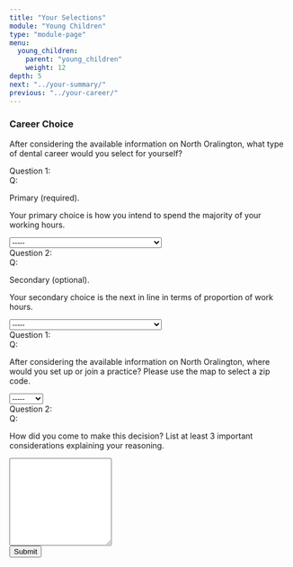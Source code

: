 ```yaml
---
title: "Your Selections"
module: "Young Children"
type: "module-page"
menu:
  young_children:
    parent: "young_children"
    weight: 12
depth: 5
next: "../your-summary/"
previous: "../your-career/"
---
```

<form method="post" action="."><h3>Career Choice</h3><div class="pageblock">


<div class='question'>
<p>After considering the available information on North Oralington, what type of dental career would you select for yourself?</p>
</div>




  


<div class="cases"><div class="casetitle">Question 1:</div><div class="casecontent"><div class="casequestion"><div class="casequestion-text clearfix"><div class="q-mod5">Q:</div><div class="question-text"><div class='question'><p>Primary (required).</p></div><div class='question-subhead'><p>Your primary choice is how you intend to spend the majority of your working hours.</p></div></div></div><select name="pageblock-46-question24"><option value="-----"
    >-----</option><option value="Solo private practice"
    >Solo private practice</option><option value="Group private practice"
    >Group private practice</option><option value="Solo private practice accepting Medicaid"
    >Solo private practice accepting Medicaid</option><option value="Group private practice accepting Medicaid"
    >Group private practice accepting Medicaid</option><option value="Community health center"
    >Community health center</option><option value="Dental school"
    >Dental school</option><option value="Hospital"
    >Hospital</option></select></div></div></div>

  


<div class="cases"><div class="casetitle">Question 2:</div><div class="casecontent"><div class="casequestion"><div class="casequestion-text clearfix"><div class="q-mod5">Q:</div><div class="question-text"><div class='question'><p>Secondary (optional).</p></div><div class='question-subhead'><p>Your secondary choice is the next in line in terms of proportion of work hours.</p></div></div></div><select name="pageblock-46-question25"><option value="-----"
    >-----</option><option value="Solo private practice"
    >Solo private practice</option><option value="Group private practice"
    >Group private practice</option><option value="Solo private practice accepting Medicaid"
    >Solo private practice accepting Medicaid</option><option value="Group private practice accepting Medicaid"
    >Group private practice accepting Medicaid</option><option value="Community health center"
    >Community health center</option><option value="Dental school"
    >Dental school</option><option value="Hospital"
    >Hospital</option></select></div></div></div>



  <script src="/media/quizblock/js/quizshow.js"></script>



</div><div class="pageblock">







  


<div class="cases"><div class="casetitle">Question 1:</div><div class="casecontent"><div class="casequestion"><div class="casequestion-text clearfix"><div class="q-mod5">Q:</div><div class="question-text"><div class='question'><p>After considering the available information on North Oralington, where would you  set up or join a practice? Please use the map to select a zip code.</p></div></div></div><select name="pageblock-56-question46"><option value="-----"
    >-----</option><option value="10001"
    >10001</option><option value="10002"
    >10002</option><option value="10003"
    >10003</option><option value="10004"
    >10004</option><option value="10005"
    >10005</option><option value="10006"
    >10006</option><option value="10007"
    >10007</option><option value="10008"
    >10008</option><option value="10009"
    >10009</option><option value="10010"
    >10010</option><option value="10011"
    >10011</option><option value="10012"
    >10012</option><option value="10013"
    >10013</option><option value="10014"
    >10014</option><option value="10015"
    >10015</option><option value="10016"
    >10016</option><option value="10017"
    >10017</option><option value="10018"
    >10018</option><option value="10019"
    >10019</option><option value="10020"
    >10020</option><option value="10021"
    >10021</option><option value="10022"
    >10022</option><option value="10023"
    >10023</option><option value="10024"
    >10024</option><option value="10025"
    >10025</option><option value="10026"
    >10026</option><option value="10027"
    >10027</option><option value="10028"
    >10028</option><option value="10029"
    >10029</option><option value="10030"
    >10030</option><option value="10031"
    >10031</option><option value="10032"
    >10032</option><option value="10033"
    >10033</option><option value="10034"
    >10034</option><option value="10035"
    >10035</option><option value="10036"
    >10036</option><option value="10037"
    >10037</option><option value="10038"
    >10038</option><option value="10039"
    >10039</option><option value="10040"
    >10040</option><option value="10041"
    >10041</option><option value="10042"
    >10042</option><option value="10043"
    >10043</option><option value="10044"
    >10044</option><option value="10045"
    >10045</option><option value="10046"
    >10046</option><option value="10047"
    >10047</option><option value="10048"
    >10048</option><option value="10049"
    >10049</option></select></div></div></div>

  


<div class="cases"><div class="casetitle">Question 2:</div><div class="casecontent"><div class="casequestion"><div class="casequestion-text clearfix"><div class="q-mod5">Q:</div><div class="question-text"><div class='question'><p>How did you come to make this decision? List at least 3 important considerations explaining your reasoning.</p></div></div></div><textarea rows="10" name="question47" class="form-control"></textarea></div></div></div>



  <script src="/media/quizblock/js/quizshow.js"></script>



</div><div class="submit-container"><input class="btn btn-info btn-submit-section" type="submit" value="Submit" /></div></form>